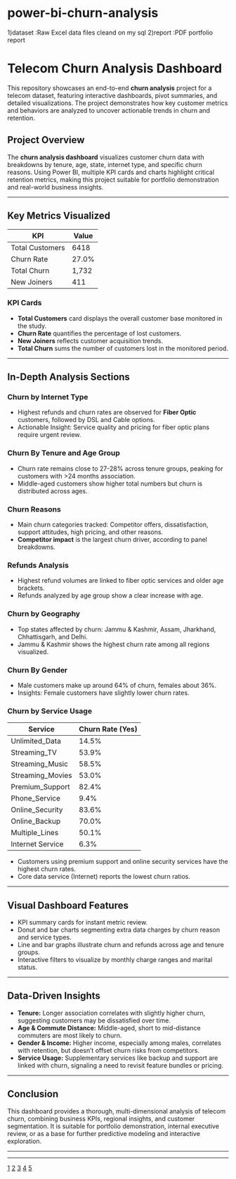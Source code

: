 # power-bi-churn-analysis
1)dataset               :Raw Excel data files cleand on my sql
2)report                 :PDF portfolio report


# Telecom Churn Analysis Dashboard

This repository showcases an end-to-end **churn analysis** project for a telecom dataset, featuring interactive dashboards, pivot summaries, and detailed visualizations. The project demonstrates how key customer metrics and behaviors are analyzed to uncover actionable trends in churn and retention.

## Project Overview

The **churn analysis dashboard** visualizes customer churn data with breakdowns by tenure, age, state, internet type, and specific churn reasons. Using Power BI, multiple KPI cards and charts highlight critical retention metrics, making this project suitable for portfolio demonstration and real-world business insights.

***

## Key Metrics Visualized

| KPI               | Value  |
|-------------------|--------|
| Total Customers   | 6418   |
| Churn Rate        | 27.0%  |
| Total Churn       | 1,732  |
| New Joiners       | 411    |

### KPI Cards

- **Total Customers** card displays the overall customer base monitored in the study.
- **Churn Rate** quantifies the percentage of lost customers.
- **New Joiners** reflects customer acquisition trends.
- **Total Churn** sums the number of customers lost in the monitored period.

***

## In-Depth Analysis Sections

### Churn by Internet Type

- Highest refunds and churn rates are observed for **Fiber Optic** customers, followed by DSL and Cable options.
- Actionable Insight: Service quality and pricing for fiber optic plans require urgent review.

### Churn By Tenure and Age Group

- Churn rate remains close to 27-28% across tenure groups, peaking for customers with >24 months association.
- Middle-aged customers show higher total numbers but churn is distributed across ages.

### Churn Reasons

- Main churn categories tracked: Competitor offers, dissatisfaction, support attitudes, high pricing, and other reasons.
- **Competitor impact** is the largest churn driver, according to panel breakdowns.

### Refunds Analysis

- Highest refund volumes are linked to fiber optic services and older age brackets.
- Refunds analyzed by age group show a clear increase with age.

### Churn by Geography

- Top states affected by churn: Jammu & Kashmir, Assam, Jharkhand, Chhattisgarh, and Delhi.
- Jammu & Kashmir shows the highest churn rate among all regions visualized.

### Churn By Gender

- Male customers make up around 64% of churn, females about 36%.
- Insights: Female customers have slightly lower churn rates.

### Churn by Service Usage

| Service               | Churn Rate (Yes) |
|-----------------------|------------------|
| Unlimited_Data        | 14.5%            |
| Streaming_TV          | 53.9%            |
| Streaming_Music       | 58.5%            |
| Streaming_Movies      | 53.0%            |
| Premium_Support       | 82.4%            |
| Phone_Service         | 9.4%             |
| Online_Security       | 83.6%            |
| Online_Backup         | 70.0%            |
| Multiple_Lines        | 50.1%            |
| Internet Service      | 6.3%             |

- Customers using premium support and online security services have the highest churn rates.
- Core data service (Internet) reports the lowest churn ratios.

***

## Visual Dashboard Features

- KPI summary cards for instant metric review.
- Donut and bar charts segmenting extra data charges by churn reason and service types.
- Line and bar graphs illustrate churn and refunds across age and tenure groups.
- Interactive filters to visualize by monthly charge ranges and marital status.

***

## Data-Driven Insights

- **Tenure:** Longer association correlates with slightly higher churn, suggesting customers may be dissatisfied over time.
- **Age & Commute Distance:** Middle-aged, short to mid-distance commuters are most likely to churn.
- **Gender & Income:** Higher income, especially among males, correlates with retention, but doesn’t offset churn risks from competitors.
- **Service Usage:** Supplementary services like backup and support are linked with churn, signaling a need to revisit feature bundles or pricing.

***

## Conclusion

This dashboard provides a thorough, multi-dimensional analysis of telecom churn, combining business KPIs, regional insights, and customer segmentation. It is suitable for portfolio demonstration, internal executive review, or as a base for further predictive modeling and interactive exploration.

***



***

[1](https://ppl-ai-file-upload.s3.amazonaws.com/web/direct-files/attachments/images/96773608/512c6ab0-4349-4372-a9ba-fde9d369fdcf/bi-service-1.jpg)
[2](https://ppl-ai-file-upload.s3.amazonaws.com/web/direct-files/attachments/images/96773608/5c327c95-da34-47a1-96f3-239ed6d6e872/bi-service-2.jpg)
[3](https://ppl-ai-file-upload.s3.amazonaws.com/web/direct-files/attachments/images/96773608/01d507a5-50e4-4a72-ae29-a3f1aed9d996/churn-analysis-power-bi.jpg)
[4](https://ppl-ai-file-upload.s3.amazonaws.com/web/direct-files/attachments/96773608/b5aa7579-b30e-4562-8460-4787544fcd9f/Excel-Project-Dataset.xlsx)
[5](https://ppl-ai-file-upload.s3.amazonaws.com/web/direct-files/attachments/96773608/10e783a4-d566-4404-b6ca-5818c16139a9/excel-report.pdf)
